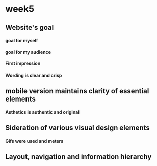 # week5
## Website's goal
#### goal for myself
#### goal for my audience
#### First impression

#### Wording is clear and crisp

## mobile version maintains clarity of essential elements


#### Asthetics is authentic and original

## Sideration of various visual design elements 
#### Gifs were used and meters

## Layout, navigation and information hierarchy
